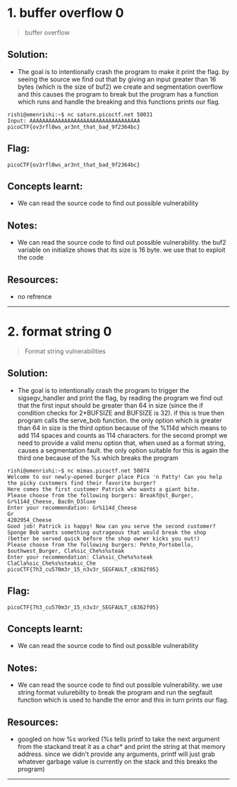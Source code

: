 # 1. buffer overflow 0

> buffer overflow

## Solution:

- The goal is to intentionally crash the program to make it print the flag. by seeing the source we find out that by giving an input greater than 16 bytes (which is the size of buf2) we create and segmentation overflow and this causes the program to break but the program has a function which runs and handle the breaking and this functions prints our flag.

```
rishi@omenrishi:~$ nc saturn.picoctf.net 50031
Input: AAAAAAAAAAAAAAAAAAAAAAAAAAAAAAAAAAA
picoCTF{ov3rfl0ws_ar3nt_that_bad_9f2364bc}
```

## Flag:

```
picoCTF{ov3rfl0ws_ar3nt_that_bad_9f2364bc}
```

## Concepts learnt:

- We can read the source code to find out possible vulnerability

## Notes:

- We can read the source code to find out possible vulnerability. the buf2 variable on initialize shows that its size is 16 byte. we use that to exploit the code

## Resources:

- no refrence


***

# 2. format string 0

> Format string vulnerabilities

## Solution:

- The goal is to intentionally crash the program to trigger the sigsegv_handler and print the flag, by reading the program we find out that the first input should be greater than 64 in size (since the if condition checks for 2*BUFSIZE and BUFSIZE is 32). if this is true then program calls the serve_bob function. the only option which is greater than 64 in size is the third option because of the %114d which means to add 114 spaces and counts as 114 characters. for the second prompt we need to provide a valid menu option that, when used as a format string, causes a segmentation fault. the only option suitable for this is again the third one because of the %s which breaks the program

```
rishi@omenrishi:~$ nc mimas.picoctf.net 50074
Welcome to our newly-opened burger place Pico 'n Patty! Can you help the picky customers find their favorite burger?
Here comes the first customer Patrick who wants a giant bite.
Please choose from the following burgers: Breakf@st_Burger, Gr%114d_Cheese, Bac0n_D3luxe
Enter your recommendation: Gr%114d_Cheese
Gr                                                                                                           4202954_Cheese
Good job! Patrick is happy! Now can you serve the second customer?
Sponge Bob wants something outrageous that would break the shop (better be served quick before the shop owner kicks you out!)
Please choose from the following burgers: Pe%to_Portobello, $outhwest_Burger, Cla%sic_Che%s%steak
Enter your recommendation: Cla%sic_Che%s%steak
ClaCla%sic_Che%s%steakic_Che
picoCTF{7h3_cu570m3r_15_n3v3r_SEGFAULT_c8362f05}
```

## Flag:

```
picoCTF{7h3_cu570m3r_15_n3v3r_SEGFAULT_c8362f05}
```

## Concepts learnt:

- We can read the source code to find out possible vulnerability

## Notes:

- We can read the source code to find out possible vulnerability. we use string format vulurebility to break the program and run the segfault function which is used to handle the error and this in turn prints our flag.

## Resources:

- googled on how %s worked (%s tells printf to take the next argument from the stackand treat it as a char* and print the string at that memory address. since we didn't provide any arguments, printf will just grab whatever garbage value is currently on the stack and this breaks the program)


***